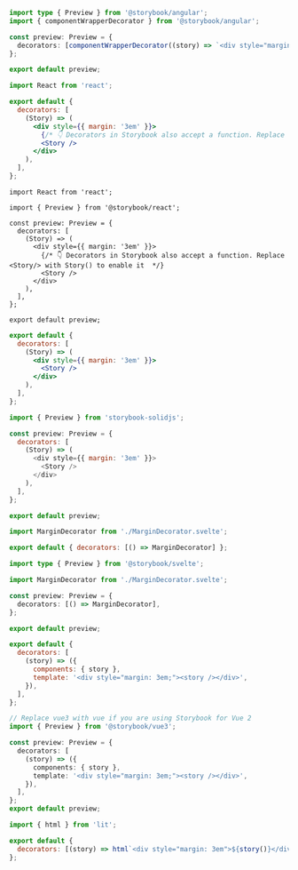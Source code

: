 ```ts filename=".storybook/preview.ts" renderer="angular" language="ts"
import type { Preview } from '@storybook/angular';
import { componentWrapperDecorator } from '@storybook/angular';

const preview: Preview = {
  decorators: [componentWrapperDecorator((story) => `<div style="margin: 3em">${story}</div>`)],
};

export default preview;
```

```jsx filename=".storybook/preview.jsx" renderer="react" language="js"
import React from 'react';

export default {
  decorators: [
    (Story) => (
      <div style={{ margin: '3em' }}>
        {/* 👇 Decorators in Storybook also accept a function. Replace <Story/> with Story() to enable it  */}
        <Story />
      </div>
    ),
  ],
};
```

```tsx filename=".storybook/preview.tsx" renderer="react" language="ts"
import React from 'react';

import { Preview } from '@storybook/react';

const preview: Preview = {
  decorators: [
    (Story) => (
      <div style={{ margin: '3em' }}>
        {/* 👇 Decorators in Storybook also accept a function. Replace <Story/> with Story() to enable it  */}
        <Story />
      </div>
    ),
  ],
};

export default preview;
```

```jsx filename=".storybook/preview.js" renderer="solid" language="js"
export default {
  decorators: [
    (Story) => (
      <div style={{ margin: '3em' }}>
        <Story />
      </div>
    ),
  ],
};
```

```js filename=".storybook/preview.tsx" renderer="solid" language="ts"
import { Preview } from 'storybook-solidjs';

const preview: Preview = {
  decorators: [
    (Story) => (
      <div style={{ margin: '3em' }}>
        <Story />
      </div>
    ),
  ],
};

export default preview;
```

```js filename=".storybook/preview.js" renderer="svelte" language="js"
import MarginDecorator from './MarginDecorator.svelte';

export default { decorators: [() => MarginDecorator] };
```

```ts filename=".storybook/preview.ts" renderer="svelte" language="ts"
import type { Preview } from '@storybook/svelte';

import MarginDecorator from './MarginDecorator.svelte';

const preview: Preview = {
  decorators: [() => MarginDecorator],
};

export default preview;
```

```js filename=".storybook/preview.js" renderer="vue" language="js"
export default {
  decorators: [
    (story) => ({
      components: { story },
      template: '<div style="margin: 3em;"><story /></div>',
    }),
  ],
};
```

```ts filename=".storybook/preview.ts" renderer="vue" language="ts"
// Replace vue3 with vue if you are using Storybook for Vue 2
import { Preview } from '@storybook/vue3';

const preview: Preview = {
  decorators: [
    (story) => ({
      components: { story },
      template: '<div style="margin: 3em;"><story /></div>',
    }),
  ],
};
export default preview;
```

```js filename=".storybook/preview.js" renderer="web-components" language="js"
import { html } from 'lit';

export default {
  decorators: [(story) => html`<div style="margin: 3em">${story()}</div>`],
};
```

